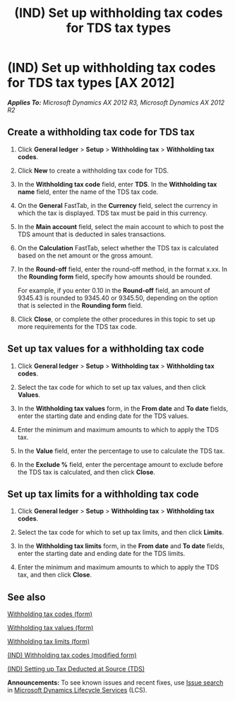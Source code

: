 ﻿---
title: (IND) Set up withholding tax codes for TDS tax types
TOCTitle: (IND) Set up withholding tax codes for TDS tax types
ms:assetid: 59f2fac8-33c1-49e2-8cb8-7b9b460a65cd
ms:mtpsurl: https://technet.microsoft.com/en-us/library/JJ677837(v=AX.60)
ms:contentKeyID: 49385801
ms.date: 04/18/2014
mtps_version: v=AX.60
---

# (IND) Set up withholding tax codes for TDS tax types [AX 2012]


_**Applies To:** Microsoft Dynamics AX 2012 R3, Microsoft Dynamics AX 2012 R2_

## Create a withholding tax code for TDS tax

1.  Click **General ledger** \> **Setup** \> **Withholding tax** \> **Withholding tax codes**.

2.  Click **New** to create a withholding tax code for TDS.

3.  In the **Withholding tax code** field, enter **TDS**. In the **Withholding tax name** field, enter the name of the TDS tax code.

4.  On the **General** FastTab, in the **Currency** field, select the currency in which the tax is displayed. TDS tax must be paid in this currency.

5.  In the **Main account** field, select the main account to which to post the TDS amount that is deducted in sales transactions.

6.  On the **Calculation** FastTab, select whether the TDS tax is calculated based on the net amount or the gross amount.

7.  In the **Round-off** field, enter the round-off method, in the format x.xx. In the **Rounding form** field, specify how amounts should be rounded.
    
    For example, if you enter 0.10 in the **Round-off** field, an amount of 9345.43 is rounded to 9345.40 or 9345.50, depending on the option that is selected in the **Rounding form** field.

8.  Click **Close**, or complete the other procedures in this topic to set up more requirements for the TDS tax code.

## Set up tax values for a withholding tax code

1.  Click **General ledger** \> **Setup** \> **Withholding tax** \> **Withholding tax codes**.

2.  Select the tax code for which to set up tax values, and then click **Values**.

3.  In the **Withholding tax values** form, in the **From date** and **To date** fields, enter the starting date and ending date for the TDS values.

4.  Enter the minimum and maximum amounts to which to apply the TDS tax.

5.  In the **Value** field, enter the percentage to use to calculate the TDS tax.

6.  In the **Exclude %** field, enter the percentage amount to exclude before the TDS tax is calculated, and then click **Close**.

## Set up tax limits for a withholding tax code

1.  Click **General ledger** \> **Setup** \> **Withholding tax** \> **Withholding tax codes**.

2.  Select the tax code for which to set up tax limits, and then click **Limits**.

3.  In the **Withholding tax limits** form, in the **From date** and **To date** fields, enter the starting date and ending date for the TDS limits.

4.  Enter the minimum and maximum amounts to which to apply the TDS tax, and then click **Close**.

## See also

[Withholding tax codes (form)](https://technet.microsoft.com/en-us/library/aa585361\(v=ax.60\))

[Withholding tax values (form)](https://technet.microsoft.com/en-us/library/aa615586\(v=ax.60\))

[Withholding tax limits (form)](https://technet.microsoft.com/en-us/library/aa592034\(v=ax.60\))

[(IND) Withholding tax codes (modified form)](https://technet.microsoft.com/en-us/library/jj664629\(v=ax.60\))

[(IND) Setting up Tax Deducted at Source (TDS)](ind-setting-up-tax-deducted-at-source-tds.md)

  
**Announcements:** To see known issues and recent fixes, use [Issue search](http://go.microsoft.com/fwlink/?linkid=389258) in [Microsoft Dynamics Lifecycle Services](http://go.microsoft.com/fwlink/?linkid=306505) (LCS).

